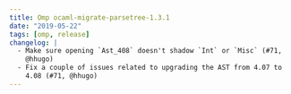 ```yaml
---
title: Omp ocaml-migrate-parsetree-1.3.1
date: "2019-05-22"
tags: [omp, release]
changelog: |
  - Make sure opening `Ast_408` doesn't shadow `Int` or `Misc` (#71,
    @hhugo)
  - Fix a couple of issues related to upgrading the AST from 4.07 to
    4.08 (#71, @hhugo)
---
```



